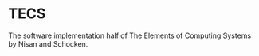 # TECS
The software implementation half of The Elements of Computing Systems by Nisan and Schocken.
